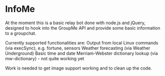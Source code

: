 InfoMe
======

At the moment this is a basic relay bot done with node.js and jQuery, designed to hook into the GroupMe API
and provide some basic information to a groupchat.

Currently supported functionalities are:
Output from local Linux commands (via execSync), e.g. fortune, sensors
Weather forecasting (via Weather Underground)
Basic time and date
Merriam-Webster dictionary lookup (via mw-dictionary) - not quite working yet

Work is needed to get image support working and to clean up the code.
